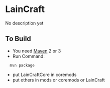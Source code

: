 LainCraft
====================

No description yet

To Build
--------------------

  + You need [Maven](http://maven.apache.org/) 2 or 3
  + Run Command:

  ```
    mvn package
  ```

  + put LainCraftCore in coremods
  + put others in mods or coremods or LainCraft